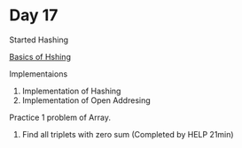 # Day 17

Started Hashing

[Basics of Hshing]()

Implementaions

1. Implementation of Hashing
2. Implementation of Open Addresing

Practice 1 problem of Array.

1. Find all triplets with zero sum (Completed by HELP 21min)
